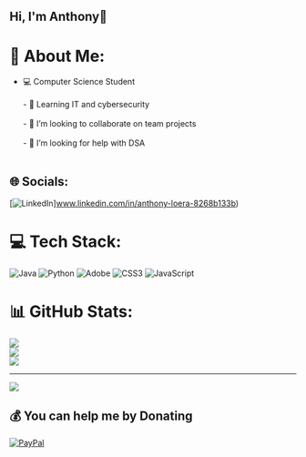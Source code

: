 ## Hi, I'm Anthony👋


  
# 💫 About Me:
- 💻 Computer Science Student<br/><br>- 🌱 Learning IT and cybersecurity<br/><br>- 👯 I’m looking to collaborate on team projects <br/><br>- 🤔 I’m looking for help with DSA <br/><br>  


## 🌐 Socials:
[![LinkedIn](https://img.shields.io/badge/LinkedIn-%230077B5.svg?logo=linkedin&logoColor=white)]www.linkedin.com/in/anthony-loera-8268b133b) 

# 💻 Tech Stack:
![Java](https://img.shields.io/badge/java-%23ED8B00.svg?style=for-the-badge&logo=openjdk&logoColor=white) ![Python](https://img.shields.io/badge/python-3670A0?style=for-the-badge&logo=python&logoColor=ffdd54) ![Adobe](https://img.shields.io/badge/adobe-%23FF0000.svg?style=for-the-badge&logo=adobe&logoColor=white) ![CSS3](https://img.shields.io/badge/css3-%231572B6.svg?style=for-the-badge&logo=css3&logoColor=white) ![JavaScript](https://img.shields.io/badge/javascript-%23323330.svg?style=for-the-badge&logo=javascript&logoColor=%23F7DF1E)
# 📊 GitHub Stats:
![](https://github-readme-stats.vercel.app/api?username=AnthonyLoera10&theme=merko&hide_border=false&include_all_commits=false&count_private=false)<br/>
![](https://nirzak-streak-stats.vercel.app/?user=AnthonyLoera10&theme=merko&hide_border=false)<br/>
![](https://github-readme-stats.vercel.app/api/top-langs/?username=AnthonyLoera10&theme=merko&hide_border=false&include_all_commits=false&count_private=false&layout=compact)

---
[![](https://visitcount.itsvg.in/api?id=AnthonyLoera10&icon=0&color=0)](https://visitcount.itsvg.in)

  ## 💰 You can help me by Donating
  [![PayPal](https://img.shields.io/badge/PayPal-00457C?style=for-the-badge&logo=paypal&logoColor=white)](https://paypal.me/AnthonyLoer) 

  
<!-- Proudly created with GPRM ( https://gprm.itsvg.in ) -->
